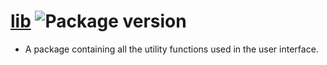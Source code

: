 # [lib](https://github.com/murshidazher/employee-manager-ui/tree/main/packages/lib) ![Package version](https://img.shields.io/github/package-json/v/murshidazher/employee-manager-ui?filename=packages%2Flibui%2Fpackage.json\&label=%20\&color=0080FF)

- A package containing all the utility functions used in the user interface.
